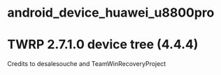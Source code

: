 android_device_huawei_u8800pro
================================
TWRP 2.7.1.0 device tree (4.4.4)
================================

Credits to desalesouche and TeamWinRecoveryProject
